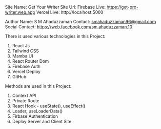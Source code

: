 Site Name: Get Your Writer
Site Url: 
Firebase Live: https://get-pro-writer.web.app
Vercel Live: http://localhost:5000

Author Name: S M Ahaduzzaman
Contact: smahaduzzaman96@gmail.com
Social Contact: https://web.facebook.com/sm.ahaduzzaman.10

There is used various technologies in this Project: 
1. React Js
2. Tailwind CSS
3. Mamba UI
4. React Router Dom
5. Firebase Auth
6. Vercel Deploy
7. GitHub

Methods are used in this Project:
1. Context API
2. Private Route
3. React Hook - useState(), useEffect()
4. Loader, useLoaderData()
5. Firbase Authentication
6. Deploy Server and Client Site
